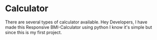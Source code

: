 # Calculator
There are several types of calculator available.
Hey Developers,
I have made this Responsive BMI-Calculator using python I know it's simple but since this is my first project.
